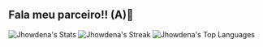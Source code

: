 ## Fala meu parceiro!! (A)👋

<!--
**Jhowdena/Jhowdena** is a ✨ _special_ ✨ repository because its `README.md` (this file) appears on your GitHub profile.

Here are some ideas to get you started:

- 🔭 I’m currently working on ...
- 🌱 I’m currently learning ...
- 👯 I’m looking to collaborate on ...
- 🤔 I’m looking for help with ...
- 💬 Ask me about ...
- 📫 How to reach me: ...
- 😄 Pronouns: ...
- ⚡ Fun fact: ...
-->
![Jhowdena's Stats](https://github-readme-stats.vercel.app/api?username=Jhowdena&theme=highcontrast&show_icons=true&hide_border=false&count_private=true)
![Jhowdena's Streak](https://github-readme-streak-stats.herokuapp.com/?user=Jhowdena&theme=highcontrast&hide_border=false)
![Jhowdena's Top Languages](https://github-readme-stats.vercel.app/api/top-langs/?username=Jhowdena&theme=highcontrast&show_icons=true&hide_border=false&layout=compact)
